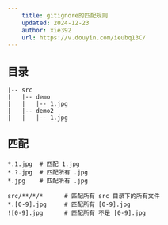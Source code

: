 ```yaml
---
    title: gitignore的匹配规则
    updated: 2024-12-23
    author: xie392
    url: https://v.douyin.com/ieubq13C/
---
```



## 目录

```shell
|-- src
|   |-- demo
|   |   |-- 1.jpg
|   |-- demo2
|   |   |-- 1.jpg
```

## 匹配

```shell
*.1.jpg  # 匹配 1.jpg
*.?.jpg  # 匹配所有 .jpg
*.jpg    # 匹配所有 .jpg

src/**/*/*      # 匹配所有 src 目录下的所有文件
*.[0-9].jpg     # 匹配所有 [0-9].jpg
![0-9].jpg      # 匹配所有 不是 [0-9].jpg
```


